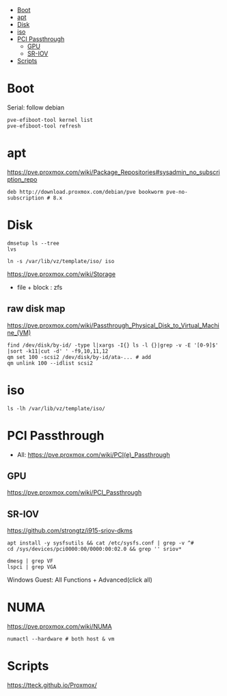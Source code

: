 <!-- TOC -->

- [Boot](#boot)
- [apt](#apt)
- [Disk](#disk)
- [iso](#iso)
- [PCI Passthrough](#pci-passthrough)
  - [GPU](#gpu)
  - [SR-IOV](#sr-iov)
- [Scripts](#scripts)

<!-- /TOC -->

# Boot
Serial: follow debian

    pve-efiboot-tool kernel list
    pve-efiboot-tool refresh

# apt
https://pve.proxmox.com/wiki/Package_Repositories#sysadmin_no_subscription_repo

    deb http://download.proxmox.com/debian/pve bookworm pve-no-subscription # 8.x

# Disk

    dmsetup ls --tree
    lvs

    ln -s /var/lib/vz/template/iso/ iso

https://pve.proxmox.com/wiki/Storage
- file + block : zfs

## raw disk map
https://pve.proxmox.com/wiki/Passthrough_Physical_Disk_to_Virtual_Machine_(VM)

    find /dev/disk/by-id/ -type l|xargs -I{} ls -l {}|grep -v -E '[0-9]$' |sort -k11|cut -d' ' -f9,10,11,12
    qm set 100 -scsi2 /dev/disk/by-id/ata-... # add
    qm unlink 100 --idlist scsi2

# iso
    
    ls -lh /var/lib/vz/template/iso/

# PCI Passthrough
- All: https://pve.proxmox.com/wiki/PCI(e)_Passthrough

## GPU
https://pve.proxmox.com/wiki/PCI_Passthrough

## SR-IOV
https://github.com/strongtz/i915-sriov-dkms

    apt install -y sysfsutils && cat /etc/sysfs.conf | grep -v ^#
    cd /sys/devices/pci0000:00/0000:00:02.0 && grep '' sriov*

    dmesg | grep VF
    lspci | grep VGA

Windows Guest: All Functions + Advanced(click all)

# NUMA
https://pve.proxmox.com/wiki/NUMA

    numactl --hardware # both host & vm

# Scripts
https://tteck.github.io/Proxmox/

